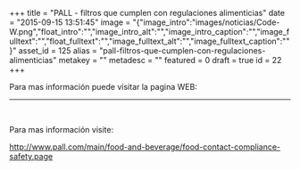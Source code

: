 +++
title = "PALL - filtros que cumplen con regulaciones alimenticias"
date = "2015-09-15 13:51:45"
image = "{"image_intro":"images\/noticias\/Code-W.png","float_intro":"","image_intro_alt":"","image_intro_caption":"","image_fulltext":"","float_fulltext":"","image_fulltext_alt":"","image_fulltext_caption":""}"
asset_id = 125
alias = "pall-filtros-que-cumplen-con-regulaciones-alimenticias"
metakey = ""
metadesc = ""
featured = 0
draft = true
id = 22
+++
<p>Para mas información puede visitar la pagina WEB:</p>
<hr class="system-pagebreak" />
<p> </p>
<p>Para mas información visite:</p>
<p><a title="http://www.pall.com/main/food-and-beverage/food-contact-compliance-safety.page" href="http://www.pall.com/main/food-and-beverage/food-contact-compliance-safety.page" target="_blank">http://www.pall.com/main/food-and-beverage/food-contact-compliance-safety.page</a></p>
<!--more-->